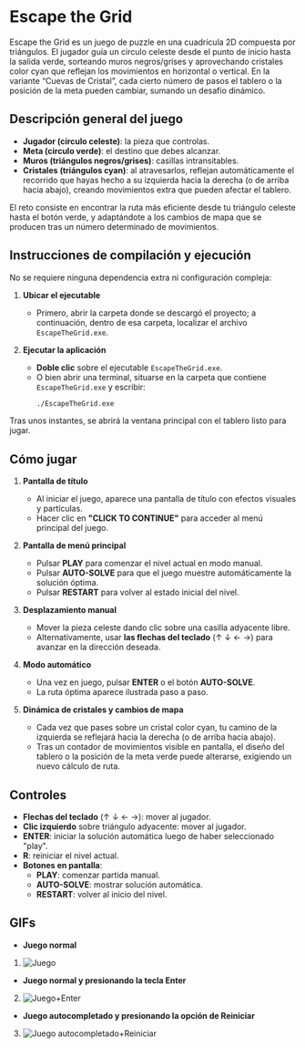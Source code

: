 # Escape the Grid

Escape the Grid es un juego de puzzle en una cuadrícula 2D compuesta por triángulos. El jugador guía un circulo celeste desde el punto de inicio hasta la salida verde, sorteando muros negros/grises y aprovechando cristales color cyan que reflejan los movimientos en horizontal o vertical. En la variante “Cuevas de Cristal”, cada cierto número de pasos el tablero o la posición de la meta pueden cambiar, sumando un desafío dinámico.

## Descripción general del juego

- **Jugador (circulo celeste)**: la pieza que controlas.  
- **Meta (circulo verde)**: el destino que debes alcanzar.  
- **Muros (triángulos negros/grises)**: casillas intransitables.  
- **Cristales (triángulos cyan)**: al atravesarlos, reflejan automáticamente el recorrido que hayas hecho a su izquierda hacia la derecha (o de arriba hacia abajo), creando movimientos extra que pueden afectar el tablero.

El reto consiste en encontrar la ruta más eficiente desde tu triángulo celeste hasta el botón verde, y adaptándote a los cambios de mapa que se producen tras un número determinado de movimientos.

## Instrucciones de compilación y ejecución

No se requiere ninguna dependencia extra ni configuración compleja:

1. **Ubicar el ejecutable**  
   - Primero, abrir la carpeta donde se descargó el proyecto; a continuación, dentro de esa carpeta, localizar el archivo `EscapeTheGrid.exe`.
     
3. **Ejecutar la aplicación**  
   - **Doble clic** sobre el ejecutable `EscapeTheGrid.exe`.  
   - O bien abrir una terminal, situarse en la carpeta que contiene `EscapeTheGrid.exe` y escribir:
     ```bash
     ./EscapeTheGrid.exe
     ```
  Tras unos instantes, se abrirá la ventana principal con el tablero listo para jugar.

## Cómo jugar

1. **Pantalla de título**  
   - Al iniciar el juego, aparece una pantalla de título con efectos visuales y partículas.  
   - Hacer clic en **"CLICK TO CONTINUE"** para acceder al menú principal del juego.

2. **Pantalla de menú principal**  
   - Pulsar **PLAY** para comenzar el nivel actual en modo manual.  
   - Pulsar **AUTO-SOLVE** para que el juego muestre automáticamente la solución óptima.  
   - Pulsar **RESTART** para volver al estado inicial del nivel.

3. **Desplazamiento manual**  
   - Mover la pieza celeste dando clic sobre una casilla adyacente libre.  
   - Alternativamente, usar **las flechas del teclado** (↑ ↓ ← →) para avanzar en la dirección deseada.

4. **Modo automático**  
   - Una vez en juego, pulsar **ENTER** o el botón **AUTO-SOLVE**.  
   - La ruta óptima aparece ilustrada paso a paso.

5. **Dinámica de cristales y cambios de mapa**  
   - Cada vez que pases sobre un cristal color cyan, tu camino de la izquierda se reflejará hacia la derecha (o de arriba hacia abajo).  
   - Tras un contador de movimientos visible en pantalla, el diseño del tablero o la posición de la meta verde puede alterarse, exigiendo un nuevo cálculo de ruta.

## Controles

- **Flechas del teclado** (↑ ↓ ← →): mover al jugador.  
- **Clic izquierdo** sobre triángulo adyacente: mover al jugador.  
- **ENTER**: iniciar la solución automática luego de haber seleccionado "play".  
- **R**: reiniciar el nivel actual.  
- **Botones en pantalla**:  
  - **PLAY**: comenzar partida manual.  
  - **AUTO-SOLVE**: mostrar solución automática.  
  - **RESTART**: volver al inicio del nivel.
 
## GIFs

- **Juego normal**
1. ![Juego](https://media.giphy.com/media/McJuiH1q4aQjDzNJlS/giphy.gif)
- **Juego normal y presionando la tecla Enter**  
2. ![Juego+Enter](https://media.giphy.com/media/gpOtJrjBl01hYA9x9n/giphy.gif)
- **Juego autocompletado y presionando la opción de Reiniciar**
3. ![Juego autocompletado+Reiniciar](https://media.giphy.com/media/ksCOxPhj2aioOwfPuO/giphy.gif)   


